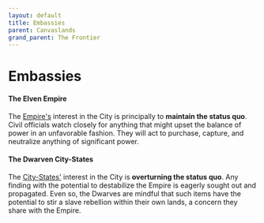 ```yaml
---
layout: default
title: Embassies
parent: Canvaslands
grand_parent: The Frontier
---
```


# Embassies

#### The Elven Empire

The [Empire's](../greenlands/elves) interest in the City is principally to **maintain the status quo**. Civil officials watch closely for anything that might upset the balance of power in an unfavorable fashion. They will act to purchase, capture, and neutralize anything of significant power.

#### The Dwarven City-States

The [City-States'](../greenlands/dwarves) interest in the City is **overturning the status quo**. Any finding with the potential to destabilize the Empire is eagerly sought out and propagated. Even so, the Dwarves are mindful that such items have the potential to stir a slave rebellion within their own lands, a concern they share with the Empire.